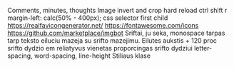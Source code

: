 Comments, minutes, thoughts
Image invert and crop
hard reload ctrl shift r
margin-left: calc(50% - 400px);
css selector first child
https://realfavicongenerator.net/
https://fontawesome.com/icons
https://github.com/marketplace/imgbot
Sriftai, ju seka, monospace
tarpas tarp teksto eiluciu mazeja su srifto mazejimu.
Eilutes aukstis + 120 proc srifto dydzio
em reliatyvus vienetas proporcingas srifto dydziui
letter-spacing, word-spacing, line-height
Stiliaus klase